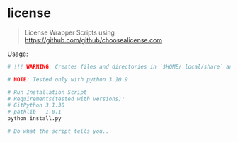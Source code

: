 # license

> License Wrapper Scripts using https://github.com/github/choosealicense.com


Usage:
```bash
# !!! WARNING: Creates files and directories in `$HOME/.local/share` and `$pwd`

# NOTE: Tested only with python 3.10.9

# Run Installation Script
# Requirements(tested with versions):
# GitPython 3.1.30
# pathlib   1.0.1
python install.py

# Do what the script tells you..
```
